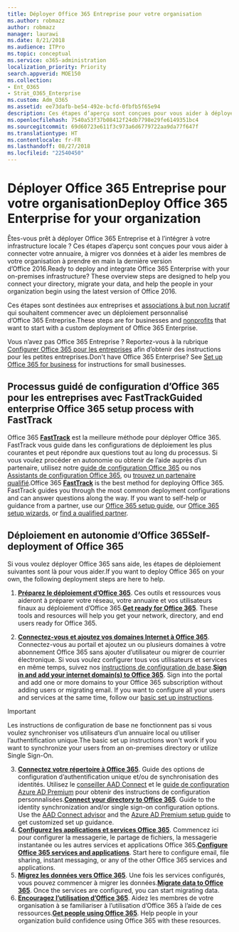 ```yaml
---
title: Déployer Office 365 Entreprise pour votre organisation
ms.author: robmazz
author: robmazz
manager: laurawi
ms.date: 8/21/2018
ms.audience: ITPro
ms.topic: conceptual
ms.service: o365-administration
localization_priority: Priority
search.appverid: MOE150
ms.collection:
- Ent_O365
- Strat_O365_Enterprise
ms.custom: Adm_O365
ms.assetid: ee73dafb-be54-492e-bcfd-0fbfb5f65e94
description: Ces étapes d’aperçu sont conçues pour vous aider à déployer Office 365, à connecter votre annuaire Active Directory, à migrer vos données et à aider les membres de votre organisation à prendre en main la dernière version d’Office 2016.
ms.openlocfilehash: 7540a53f37b08412f24db7798e29fe6149351bc4
ms.sourcegitcommit: 69d60723e611f3c973a6d6779722aa9da77f647f
ms.translationtype: HT
ms.contentlocale: fr-FR
ms.lasthandoff: 08/27/2018
ms.locfileid: "22540450"
---
```

# <a name="deploy-office-365-enterprise-for-your-organization"></a><span data-ttu-id="623f1-103">Déployer Office 365 Entreprise pour votre organisation</span><span class="sxs-lookup"><span data-stu-id="623f1-103">Deploy Office 365 Enterprise for your organization</span></span>
<span data-ttu-id="623f1-p101">Êtes-vous prêt à déployer Office 365 Entreprise et à l’intégrer à votre infrastructure locale ? Ces étapes d’aperçu sont conçues pour vous aider à connecter votre annuaire, à migrer vos données et à aider les membres de votre organisation à prendre en main la dernière version d’Office 2016.</span><span class="sxs-lookup"><span data-stu-id="623f1-p101">Ready to deploy and integrate Office 365 Enterprise with your on-premises infrastructure? These overview steps are designed to help you connect your directory, migrate your data, and help the people in your organization begin using the latest version of Office 2016.</span></span>
  
<span data-ttu-id="623f1-106">Ces étapes sont destinées aux entreprises et [associations à but non lucratif](https://go.microsoft.com/fwlink/?LinkId=627221) qui souhaitent commencer avec un déploiement personnalisé d’Office 365 Entreprise.</span><span class="sxs-lookup"><span data-stu-id="623f1-106">These steps are for businesses and [nonprofits](https://go.microsoft.com/fwlink/?LinkId=627221) that want to start with a custom deployment of Office 365 Enterprise.</span></span> 
  
<span data-ttu-id="623f1-p102">Vous n’avez pas Office 365 Entreprise ? Reportez-vous à la rubrique [Configurer Office 365 pour les entreprises](https://support.office.com/article/6a3a29a0-e616-4713-99d1-15eda62d04fa) afin d’obtenir des instructions pour les petites entreprises.</span><span class="sxs-lookup"><span data-stu-id="623f1-p102">Don't have Office 365 Enterprise? See [Set up Office 365 for business](https://support.office.com/article/6a3a29a0-e616-4713-99d1-15eda62d04fa) for instructions for small businesses.</span></span> 
  
## <a name="guided-enterprise-office-365-setup-process-with-fasttrack"></a><span data-ttu-id="623f1-109">Processus guidé de configuration d’Office 365 pour les entreprises avec FastTrack</span><span class="sxs-lookup"><span data-stu-id="623f1-109">Guided enterprise Office 365 setup process with FastTrack</span></span>
<span data-ttu-id="623f1-p103">Office 365 **[FastTrack](https://docs.microsoft.com/fasttrack)** est la meilleure méthode pour déployer Office 365. FastTrack vous guide dans les configurations de déploiement les plus courantes et peut répondre aux questions tout au long du processus. Si vous voulez procéder en autonomie ou obtenir de l’aide auprès d’un partenaire, utilisez notre [guide de configuration Office 365](https://support.office.com/article/Set-up-Office-365-for-business-6a3a29a0-e616-4713-99d1-15eda62d04fa) ou nos [Assistants de configuration Office 365](https://aka.ms/o365fasttrack), ou [trouvez un partenaire qualifié](https://partnercenter.microsoft.com/fr-FR/pcv/search).</span><span class="sxs-lookup"><span data-stu-id="623f1-p103">Office 365 **[FastTrack](https://docs.microsoft.com/fasttrack)** is the best method for deploying Office 365. FastTrack guides you through the most common deployment configurations and can answer questions along the way. If you want to self-help or guidance from a partner, use our [Office 365 setup guide](https://support.office.com/article/Set-up-Office-365-for-business-6a3a29a0-e616-4713-99d1-15eda62d04fa), our [Office 365 setup wizards](https://aka.ms/o365fasttrack), or [find a qualified partner](https://partnercenter.microsoft.com/fr-FR/pcv/search).</span></span>

## <a name="self-deployment-of-office-365"></a><span data-ttu-id="623f1-113">Déploiement en autonomie d’Office 365</span><span class="sxs-lookup"><span data-stu-id="623f1-113">Self-deployment of Office 365</span></span>
<span data-ttu-id="623f1-114">Si vous voulez déployer Office 365 sans aide, les étapes de déploiement suivantes sont là pour vous aider.</span><span class="sxs-lookup"><span data-stu-id="623f1-114">If you want to deploy Office 365 on your own, the following deployment steps are here to help.</span></span>

1. <span data-ttu-id="623f1-p104">**[Préparez le déploiement d’Office 365](get-your-organization-ready-for-office-365.md)**. Ces outils et ressources vous aideront à préparer votre réseau, votre annuaire et vos utilisateurs finaux au déploiement d’Office 365.</span><span class="sxs-lookup"><span data-stu-id="623f1-p104">**[Get ready for Office 365](get-your-organization-ready-for-office-365.md)**. These tools and resources will help you get your network, directory, and end users ready for Office 365.</span></span>

2. <span data-ttu-id="623f1-p105">**[Connectez-vous et ajoutez vos domaines Internet à Office 365](https://portal.office.com/Domains/AddDomainWizard.aspx?Scenario=AdvancedSetup)**. Connectez-vous au portail et ajoutez un ou plusieurs domaines à votre abonnement Office 365 sans ajouter d’utilisateur ou migrer de courrier électronique. Si vous voulez configurer tous vos utilisateurs et services en même temps, suivez nos [instructions de configuration de base](https://support.office.com/article/Set-up-Office-365-for-business-6a3a29a0-e616-4713-99d1-15eda62d04fa).</span><span class="sxs-lookup"><span data-stu-id="623f1-p105">**[Sign in and add your internet domain(s) to Office 365](https://portal.office.com/Domains/AddDomainWizard.aspx?Scenario=AdvancedSetup)**. Sign into the portal and add one or more domains to your Office 365 subscription without adding users or migrating email. If you want to configure all your users and services at the same time, follow our [basic set up instructions](https://support.office.com/article/Set-up-Office-365-for-business-6a3a29a0-e616-4713-99d1-15eda62d04fa).</span></span>

>[!IMPORTANT] 
><span data-ttu-id="623f1-120">Les instructions de configuration de base ne fonctionnent pas si vous voulez synchroniser vos utilisateurs d’un annuaire local ou utiliser l’authentification unique.</span><span class="sxs-lookup"><span data-stu-id="623f1-120">The basic set up instructions won't work if you want to synchronize your users from an on-premises directory or utilize Single Sign-On.</span></span>

3. <span data-ttu-id="623f1-p106">**[Connectez votre répertoire à Office 365](https://support.office.com/article/Understanding-Office-365-Identity-and-Azure-Active-Directory-06a189e7-5ec6-4af2-94bf-a22ea225a7a9)**. Guide des options de configuration d’authentification unique et/ou de synchronisation des identités. Utilisez le [conseiller AAD Connect](https://aka.ms/aadconnectpwsync) et le [guide de configuration Azure AD Premium](https://aka.ms/aadpguidance) pour obtenir des instructions de configuration personnalisées.</span><span class="sxs-lookup"><span data-stu-id="623f1-p106">**[Connect your directory to Office 365](https://support.office.com/article/Understanding-Office-365-Identity-and-Azure-Active-Directory-06a189e7-5ec6-4af2-94bf-a22ea225a7a9)**. Guide to the identity synchronization and/or single sign-on configuration options. Use the [AAD Connect advisor](https://aka.ms/aadconnectpwsync) and the [Azure AD Premium setup guide](https://aka.ms/aadpguidance) to get customized set up guidance.</span></span>
4. <span data-ttu-id="623f1-p107">**[Configurez les applications et services Office 365](configure-services-and-applications.md)**. Commencez ici pour configurer la messagerie, le partage de fichiers, la messagerie instantanée ou les autres services et applications Office 365.</span><span class="sxs-lookup"><span data-stu-id="623f1-p107">**[Configure Office 365 services and applications](configure-services-and-applications.md)**. Start here to configure email, file sharing, instant messaging, or any of the other Office 365 services and applications.</span></span>
5. <span data-ttu-id="623f1-p108">**[Migrez les données vers Office 365](migrate-data-to-office-365.md)**. Une fois les services configurés, vous pouvez commencer à migrer les données.</span><span class="sxs-lookup"><span data-stu-id="623f1-p108">**[Migrate data to Office 365](migrate-data-to-office-365.md)**. Once the services are configured, you can start migrating data.</span></span>
6. <span data-ttu-id="623f1-p109">**[Encouragez l’utilisation d’Office 365](https://support.office.com/article/Get-started-with-Office-365-for-business-d6466f0d-5d13-464a-adcb-00906ae87029)**. Aidez les membres de votre organisation à se familiariser à l’utilisation d’Office 365 à l’aide de ces ressources.</span><span class="sxs-lookup"><span data-stu-id="623f1-p109">**[Get people using Office 365](https://support.office.com/article/Get-started-with-Office-365-for-business-d6466f0d-5d13-464a-adcb-00906ae87029)**. Help people in your organization build confidence using Office 365 with these resources.</span></span>